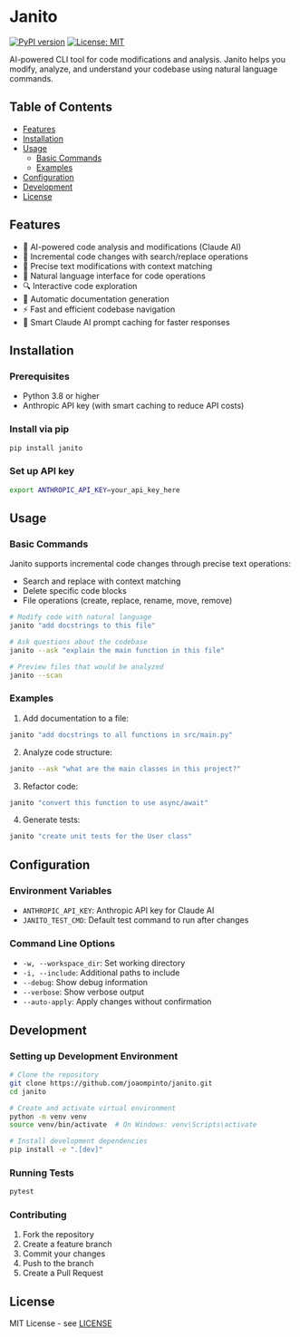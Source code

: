 # Janito

[![PyPI version](https://badge.fury.io/py/janito.svg)](https://badge.fury.io/py/janito)
[![License: MIT](https://img.shields.io/badge/License-MIT-yellow.svg)](https://opensource.org/licenses/MIT)

AI-powered CLI tool for code modifications and analysis. Janito helps you modify, analyze, and understand your codebase using natural language commands.

## Table of Contents

- [Features](#features)
- [Installation](#installation)
- [Usage](#usage)
  - [Basic Commands](#basic-commands)
  - [Examples](#examples)
- [Configuration](#configuration)
- [Development](#development)
- [License](#license)

## Features

- 🤖 AI-powered code analysis and modifications (Claude AI)
- 🔄 Incremental code changes with search/replace operations
- 🎯 Precise text modifications with context matching
- 💬 Natural language interface for code operations
- 🔍 Interactive code exploration
- 📝 Automatic documentation generation
- ⚡ Fast and efficient codebase navigation
- 💾 Smart Claude AI prompt caching for faster responses

## Installation

### Prerequisites

- Python 3.8 or higher
- Anthropic API key (with smart caching to reduce API costs)

### Install via pip

```bash
pip install janito
```

### Set up API key

```bash
export ANTHROPIC_API_KEY=your_api_key_here
```

## Usage

### Basic Commands

Janito supports incremental code changes through precise text operations:
- Search and replace with context matching
- Delete specific code blocks
- File operations (create, replace, rename, move, remove)

```bash
# Modify code with natural language
janito "add docstrings to this file"

# Ask questions about the codebase
janito --ask "explain the main function in this file"

# Preview files that would be analyzed
janito --scan
```

### Examples

1. Add documentation to a file:
```bash
janito "add docstrings to all functions in src/main.py"
```

2. Analyze code structure:
```bash
janito --ask "what are the main classes in this project?"
```

3. Refactor code:
```bash
janito "convert this function to use async/await"
```

4. Generate tests:
```bash
janito "create unit tests for the User class"
```

## Configuration

### Environment Variables

- `ANTHROPIC_API_KEY`: Anthropic API key for Claude AI
- `JANITO_TEST_CMD`: Default test command to run after changes

### Command Line Options

- `-w, --workspace_dir`: Set working directory
- `-i, --include`: Additional paths to include
- `--debug`: Show debug information
- `--verbose`: Show verbose output
- `--auto-apply`: Apply changes without confirmation

## Development

### Setting up Development Environment

```bash
# Clone the repository
git clone https://github.com/joaompinto/janito.git
cd janito

# Create and activate virtual environment
python -m venv venv
source venv/bin/activate  # On Windows: venv\Scripts\activate

# Install development dependencies
pip install -e ".[dev]"
```

### Running Tests

```bash
pytest
```

### Contributing

1. Fork the repository
2. Create a feature branch
3. Commit your changes
4. Push to the branch
5. Create a Pull Request

## License

MIT License - see [LICENSE](LICENSE)
